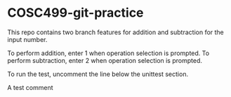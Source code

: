 # COSC499-git-practice
This repo contains two branch features for addition and subtraction for the input number.

To perform addition, enter 1 when operation selection is prompted. 
To perform subtraction, enter 2 when operation selection is prompted. 

To run the test, uncomment the line below the unittest section.


A test comment